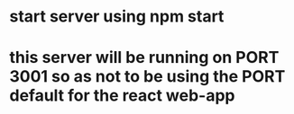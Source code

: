 # start server using npm start 
# this server will be running on PORT 3001 so as not to be using the PORT default for the react web-app